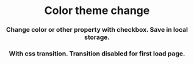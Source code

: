 <h1 align="center">Color theme change</h1>
<h3 align="center">Change color or other property with checkbox. Save in local storage.</h3>






<h3 align="center">With css transition. Transition disabled for first load page.</h3>